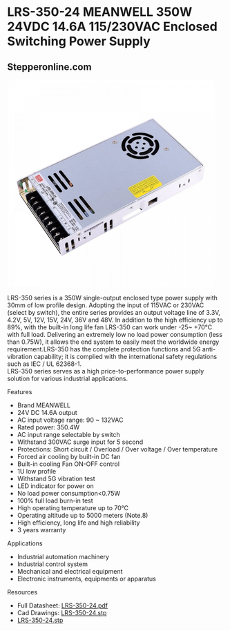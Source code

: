 # LRS-350-24 MEANWELL 350W 24VDC 14.6A 115/230VAC Enclosed Switching Power Supply

## Stepperonline.com

<img src="../images/LRS-350-24.webp" width=480 height=480 title="power Supply" />

LRS-350 series is a 350W single-output enclosed type power supply with 30mm of low profile design. Adopting the input of 115VAC or 230VAC (select by switch), the entire series provides an output voltage line of 3.3V, 4.2V, 5V, 12V, 15V, 24V, 36V and 48V. In addition to the high efficiency up to 89%, with the built-in long life fan LRS-350 can work under -25~ +70℃ with full load. Delivering an extremely low no load power consumption (less than 0.75W), it allows the end system to easily meet the worldwide energy requirement.LRS-350 has the complete protection functions and 5G anti-vibration capability; it is complied with the international safety regulations such as IEC / UL 62368-1.  
LRS-350 series serves as a high price-to-performance power supply solution for various industrial applications.

Features

 * Brand MEANWELL
 * 24V DC 14.6A output
 * AC input voltage range: 90 ~ 132VAC
 * Rated power: 350.4W
 * AC input range selectable by switch
 * Withstand 300VAC surge input for 5 second
 * Protections: Short circuit / Overload / Over voltage / Over temperature
 * Forced air cooling by built-in DC fan
 * Built-in cooling Fan ON-OFF control
 * 1U low profile
 * Withstand 5G vibration test
 * LED indicator for power on
 * No load power consumption<0.75W
 * 100% full load burn-in test
 * High operating temperature up to 70℃
 * Operating altitude up to 5000 meters (Note.8)
 * High efficiency, long life and high reliability
 * 3 years warranty

Applications

 * Industrial automation machinery
 * Industrial control system
 * Mechanical and electrical equipment
 * Electronic instruments, equipments or apparatus

Resources

  * Full Datasheet: [LRS-350-24.pdf](PDF/LRS-350-24.pdf)
  * Cad Drawings: [LRS-350-24.stp](CAD/LRS-350-24.stp) 
  * [LRS-350-24.stp](CAD/LRS-350-24.stl)
